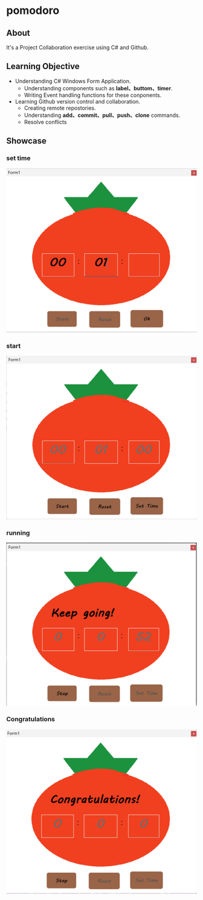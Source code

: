 # pomodoro
## About
It's a Project Collaboration exercise using C# and Github.
## Learning Objective
- Understanding C# Windows Form Application.
    - Understanding components such as **label、buttom、timer**.
    - Writing Event handling functions for these conponents.
- Learning Github version control and collaboration.
    - Creating remote repostories.
    - Understanding **add、commit、pull、push、clone** commands.
    - Resolve conflicts
## Showcase
### set time
![set time](./set%20time.png)
### start
![start](./start.png)
### running
![running](./running.png)
### Congratulations
![Congratulations](./Congratulations.png)
